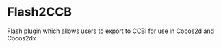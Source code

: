 Flash2CCB
=========

Flash plugin which allows users to export to CCBi for use in Cocos2d and Cocos2dx